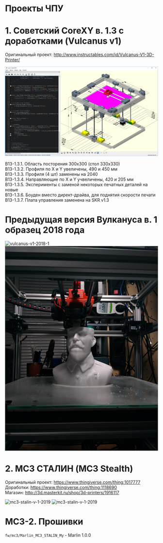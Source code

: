 # Проекты ЧПУ

# 1. Советский CoreXY  в. 1.3 с доработками (Vulcanus v1)
Оригинальный проект: http://www.instructables.com/id/Vulcanus-V1-3D-Printer/

![sovietxy-v1-2019-1](v/soviet-core-xy-2019/SovietCoreXY_devel_logo.png?raw=true "Советский CoreXY в. 1.3 в разработке")

В13-1.3.1. Область посторения 300х300 (стол 330х330)<br/>
В13-1.3.2. Профиля по X и Y увеличены, 490 и 450 мм<br/>
В13-1.3.3. Профиля (4 шт) заменены на 2040<br/>
В13-1.3.4. Направляющие по X и Y учвеличены, 420 и 205 мм<br/>
В13-1.3.5. Эксперименты с заменой некоторых печатных деталей на новые<br/>
В13-1.3.6. Боуден вместо директ-драйва, для поднятия скорости печати<br/>
В13-1.3.7. Плата управления заменена на SKR v1.3<br/>


# Предыдущая версия Вулкануса в. 1 образец 2018 года
![vulcanus-v1-2018-1](v/vulcanus-v1-2018/IMG_20180916_111408.jpg?raw=true "Вулканус в. 1")
![vulcanus-v1-2018-1](v/vulcanus-v1-2018/IMG_20180825_224153.jpg?raw=true "Вулканус в. 1")

# 2. MC3 СТАЛИН (MC3 Stealth)
Оригинальный проект: https://www.thingiverse.com/thing:1017777<br/>
Доработки: https://www.thingiverse.com/thing:1118690<br/>
Магазин: http://3d.masterkit.ru/shop/3d-printers/1916117<br/>

![mc3-stalin-v-1-2019](v/mc3-stalin/IMG_20190720_144446.jpg?raw=true "MC3 СТАЛИН")
![mc3-stalin-v-1-2019](v/mc3-stalin/IMG_20190720_144437.jpg?raw=true "MC3 СТАЛИН")

# MC3-2. Прошивки
`fw/mc3/Marlin_MC3_STALIN_My` - Marlin 1.0.0